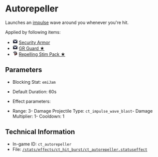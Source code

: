 # Autorepeller

Launches an [impulse](https://ceterai.github.io/MyEnternia/Wiki/Tags/Impulse) wave around you whenever you're hit.

Applied by following items:

- <img src="https://raw.githubusercontent.com/Ceterai/Enternia/main/items/armors/alta/tier4/security/chest/icon.png" alt="Security Armor icon" loading="lazy" height=16px width="auto" /> [Security Armor](https://ceterai.github.io/MyEnternia/Wiki/SecurityArmor)
- <img src="https://raw.githubusercontent.com/Ceterai/Enternia/main/items/armors/alta/tier4/security/chest/icon.png" alt="GR Guard ★ icon" loading="lazy" height=16px width="auto" /> [GR Guard ★](https://ceterai.github.io/MyEnternia/Wiki/GRGuard)
- <img src="https://raw.githubusercontent.com/Ceterai/Enternia/main/items/generic/other/ct_catalyst.png" alt="Repelling Stim Pack ★ icon" loading="lazy" height=16px width="auto" /> [Repelling Stim Pack ★](https://ceterai.github.io/MyEnternia/Wiki/RepellingStimPack)

## Parameters

- Blocking Stat: `emiJam`
- Default Duration: 60s
- Effect parameters: 

- Range: 3- Damage Projectile Type: `ct_impulse_wave_blast`- Damage Multiplier: 1- Cooldown: 1

## Technical Information

- In-game ID: `ct_autorepeller`
- File: [`/stats/effects/ct_hit_burst/ct_autorepeller.statuseffect`](https://github.com/Ceterai/Enternia/blob/main/stats/effects/ct_hit_burst/ct_autorepeller.statuseffect)

